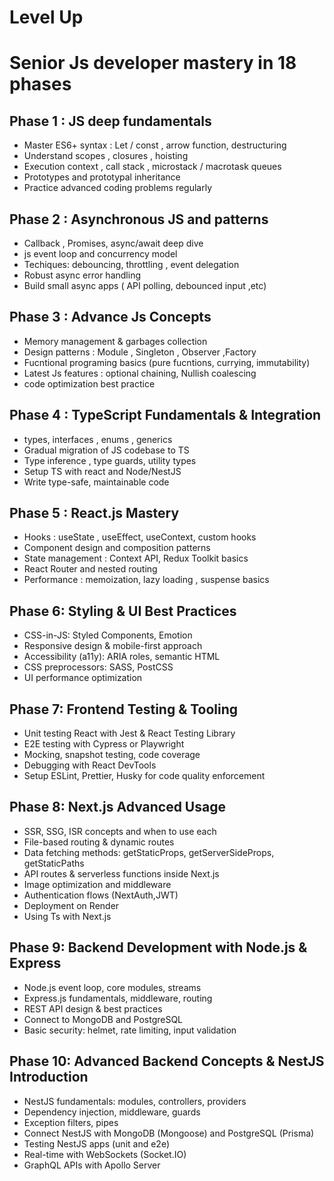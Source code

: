 # Level Up
# Senior Js developer mastery in 18 phases
## Phase 1 : JS deep fundamentals
 - Master ES6+ syntax : Let / const , arrow function, destructuring
 - Understand scopes , closures , hoisting
 - Execution context , call stack , microstack / macrotask queues
 - Prototypes and prototypal inheritance
 - Practice advanced coding problems regularly

## Phase 2 : Asynchronous JS and patterns
 - Callback , Promises, async/await deep dive
 - js event loop and concurrency model
 - Techiques: debouncing, throttling , event delegation
 - Robust async error handling
 - Build small async apps ( API polling, debounced input ,etc)

## Phase 3 : Advance Js Concepts
 - Memory management & garbages collection
 - Design patterns : Module , Singleton , Observer ,Factory
 - Fucntional programing basics (pure fucntions, currying, immutability)
 - Latest Js features : optional chaining, Nullish coalescing
 - code optimization best practice

## Phase 4 : TypeScript Fundamentals & Integration
 - types, interfaces , enums , generics
 - Gradual migration of JS codebase to TS
 - Type inference , type guards, utility types
 - Setup TS with react and Node/NestJS
 - Write type-safe, maintainable code

## Phase 5 : React.js Mastery 
 - Hooks : useState , useEffect, useContext, custom hooks
 - Component design and composition patterns
 - State management : Context API, Redux Toolkit basics
 - React Router and nested routing
 - Performance : memoization, lazy loading , suspense basics

## Phase 6: Styling & UI Best Practices 
 - CSS-in-JS: Styled Components, Emotion
 - Responsive design & mobile-first approach
 - Accessibility (a11y): ARIA roles, semantic HTML
 - CSS preprocessors: SASS, PostCSS
 - UI performance optimization

## Phase 7: Frontend Testing & Tooling 
 - Unit testing React with Jest & React Testing Library
 - E2E testing with Cypress or Playwright
 - Mocking, snapshot testing, code coverage
 - Debugging with React DevTools
 - Setup ESLint, Prettier, Husky for code quality enforcement

## Phase 8: Next.js Advanced Usage 
 - SSR, SSG, ISR concepts and when to use each
 - File-based routing & dynamic routes
 - Data fetching methods: getStaticProps, getServerSideProps, getStaticPaths
 - API routes & serverless functions inside Next.js
 - Image optimization and middleware
 - Authentication flows (NextAuth,JWT)
 - Deployment on Render
 - Using Ts with Next.js

## Phase 9: Backend Development with Node.js & Express
 - Node.js event loop, core modules, streams
 - Express.js fundamentals, middleware, routing
 - REST API design & best practices
 - Connect to MongoDB and PostgreSQL
 - Basic security: helmet, rate limiting, input validation


## Phase 10: Advanced Backend Concepts & NestJS Introduction
 - NestJS fundamentals: modules, controllers, providers
 - Dependency injection, middleware, guards
 - Exception filters, pipes
 - Connect NestJS with MongoDB (Mongoose) and PostgreSQL (Prisma)
 - Testing NestJS apps (unit and e2e)
 - Real-time with WebSockets (Socket.IO)
 - GraphQL APIs with Apollo Server











